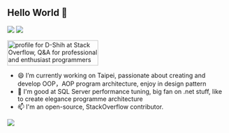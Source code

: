 ## Hello World 👋

<p float="left">
  <img src="https://github-readme-stats.vercel.app/api?username=isdaniel&show_icons=true&icon_color=CE1D2D&text_color=718096&bg_color=ffffff&count_private=true" />
  <img src="https://github-readme-stats.vercel.app/api/top-langs/?username=isdaniel&layout=compact" /> 
</p>

<a href="https://stackoverflow.com/users/5176071/d-shih"><img alt="profile for D-Shih at Stack Overflow, Q&amp;A for professional and enthusiast programmers" height="58" src="https://stackoverflow.com/users/flair/5176071.png?theme=dark" title="profile for D-Shih at Stack Overflow, Q&amp;A for professional and enthusiast programmers" width="208"> </a>

- 😄 I’m currently working on Taipei, passionate about creating and develop OOP，AOP program architecture, enjoy in design pattern
- 🌱 I'm good at SQL Server performance tuning, big fan on .net stuff, like to create elegance programme architecture
- 📫 I'm an open-source, StackOverflow contributor.

![](https://github-profile-trophy.vercel.app/?username=isdaniel&theme=flat&no-frame=true&margin-w=30)
